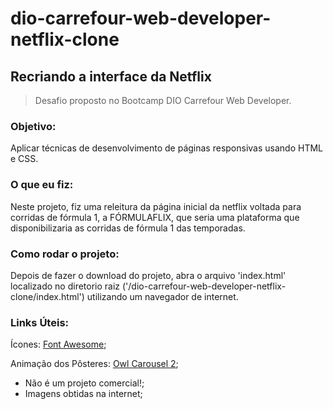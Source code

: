 # dio-carrefour-web-developer-netflix-clone

## Recriando a interface da Netflix
>Desafio proposto no Bootcamp DIO Carrefour Web Developer.

### Objetivo: 
Aplicar técnicas de desenvolvimento de páginas responsivas usando HTML e CSS.

### O que eu fiz:
Neste projeto, fiz uma releitura da página inicial da netflix voltada para corridas de fórmula 1, a FÓRMULAFLIX, que seria uma plataforma que disponibilizaria as corridas de fórmula 1 das temporadas.

### Como rodar o projeto:
Depois de fazer o download do projeto, abra o arquivo 'index.html' localizado no diretorio raiz ('/dio-carrefour-web-developer-netflix-clone/index.html') utilizando um navegador de internet.

### Links Úteis:

Ícones: [Font Awesome](https://fontawesome.com/);

Animação dos Pôsteres: [Owl Carousel 2](https://owlcarousel2.github.io/OwlCarousel2/);

* Não é um projeto comercial!;
* Imagens obtidas na internet;
